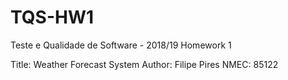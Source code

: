 # TQS-HW1

Teste e Qualidade de Software - 2018/19
Homework 1

Title: Weather Forecast System
Author: Filipe Pires
NMEC: 85122

